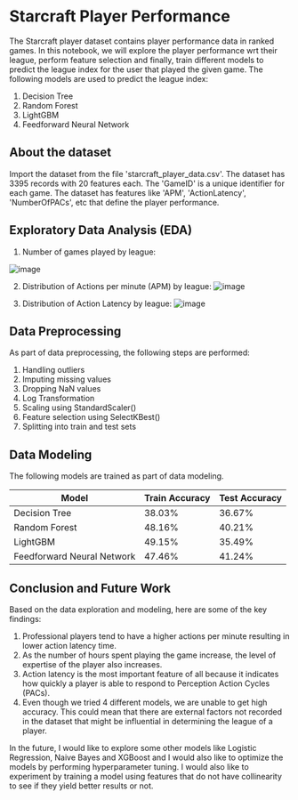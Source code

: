 # Starcraft Player Performance
The Starcraft player dataset contains player performance data in ranked games. In this notebook, we will explore the player performance wrt their league, perform feature selection and finally, train different models to predict the league index for the user that played the given game. The following models are used to predict the league index:
1. Decision Tree
2. Random Forest
3. LightGBM
4. Feedforward Neural Network

## About the dataset
Import the dataset from the file 'starcraft_player_data.csv'. The dataset has 3395 records with 20 features each. The 'GameID' is a unique identifier for each game. The dataset has features like 'APM', 'ActionLatency', 'NumberOfPACs', etc that define the player performance.

## Exploratory Data Analysis (EDA)
1. Number of games played by league:

![image](https://github.com/rivanachristie/starcraft_player_performance/assets/98617715/e81c94f2-f112-4e1c-b75c-f4970f76b403)

2. Distribution of Actions per minute (APM) by league:
![image](https://github.com/rivanachristie/starcraft_player_performance/assets/98617715/747938ab-7134-4b3b-823c-468b6ac161c7)

3. Distribution of Action Latency by league:
![image](https://github.com/rivanachristie/starcraft_player_performance/assets/98617715/90af8a1d-7801-4d74-99e0-a960410916fc)

## Data Preprocessing
As part of data preprocessing, the following steps are performed:
1. Handling outliers
2. Imputing missing values
3. Dropping NaN values
4. Log Transformation
5. Scaling using StandardScaler()
6. Feature selection using SelectKBest()
7. Splitting into train and test sets

## Data Modeling
The following models are trained as part of data modeling.

|Model	                    | Train Accuracy | Test Accuracy |
| ------------- | ------------- | ------------- |
|Decision Tree	            |    38.03%	| 36.67% |
|Random Forest	            |    48.16%	| 40.21% |
|LightGBM	                  | 49.15%	| 35.49% |
|Feedforward Neural Network	|   47.46%|	41.24% |

## Conclusion and Future Work
Based on the data exploration and modeling, here are some of the key findings:
1. Professional players tend to have a higher actions per minute resulting in lower action latency time. 
2. As the number of hours spent playing the game increase, the level of expertise of the player also increases. 
3. Action latency is the most important feature of all because it indicates how quickly a player is able to respond to Perception Action Cycles (PACs). 
4. Even though we tried 4 different models, we are unable to get high accuracy. This could mean that there are external factors not recorded in the dataset that might be influential in determining the league of a player.

In the future, I would like to explore some other models like Logistic Regression, Naive Bayes and XGBoost and I would also like to optimize the models by performing hyperparameter tuning. I would also like to experiment by training a model using features that do not have collinearity to see if they yield better results or not.
